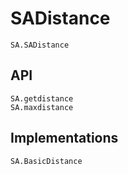 # SADistance

```@docs
SA.SADistance
```

## API
```@docs
SA.getdistance
SA.maxdistance
```

## Implementations
```@docs
SA.BasicDistance
```
